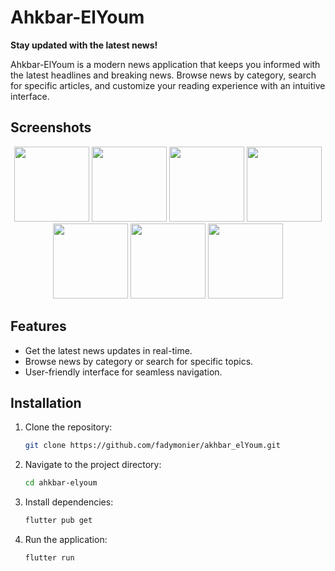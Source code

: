 # Ahkbar-ElYoum

**Stay updated with the latest news!**

Ahkbar-ElYoum is a modern news application that keeps you informed with the latest headlines and breaking news. Browse news by category, search for specific articles, and customize your reading experience with an intuitive interface.

## Screenshots

<p align="center">
  <img src="https://github.com/user-attachments/assets/e37df02d-0ad7-4087-9704-ff272b9dff5c" width="120" /> <!-- Splash -->
  <img src="https://github.com/user-attachments/assets/a0c48fd8-7a39-4e15-9e39-28235bb99662" width="120" /> <!-- Home -->
  <img src="https://github.com/user-attachments/assets/37e44455-a84a-4941-ad0c-2cbea47d1275" width="120" /> <!-- Home - Side Menu -->
  <img src="https://github.com/user-attachments/assets/1b7e1aaa-71c5-4fdd-a1d7-e194e52fbc3f" width="120" /> <!-- Home - Search -->
  <img src="https://github.com/user-attachments/assets/a8df247c-4d2a-4557-87a5-211fe10fceea" width="120" /> <!-- Home - Categorized -->
  <img src="https://github.com/user-attachments/assets/b445457b-195d-4e7b-a24d-f5e737a84ef2" width="120" /> <!-- Article -->
  <img src="https://github.com/user-attachments/assets/a15a8199-4a7e-4a4f-972f-36c0149633cb" width="120" /> <!-- Settings -->
</p>

## Features
- Get the latest news updates in real-time.
- Browse news by category or search for specific topics.
- User-friendly interface for seamless navigation.

## Installation
1. Clone the repository:
   ```sh
   git clone https://github.com/fadymonier/akhbar_elYoum.git
   ```
2. Navigate to the project directory:
   ```sh
   cd ahkbar-elyoum
   ```
3. Install dependencies:
   ```sh
   flutter pub get
   ```
4. Run the application:
   ```sh
   flutter run
   ```

